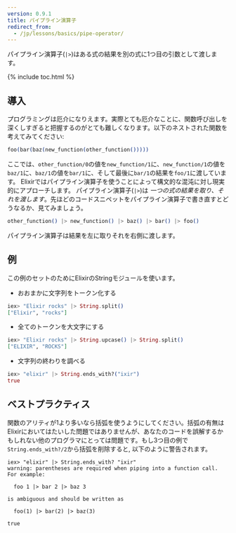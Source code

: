 ```yaml
---
version: 0.9.1
title: パイプライン演算子
redirect_from:
  - /jp/lessons/basics/pipe-operator/
---
```


パイプライン演算子(`|>`)はある式の結果を別の式に1つ目の引数として渡します。

{% include toc.html %}

## 導入

プログラミングは厄介になりえます。実際とても厄介なことに、関数呼び出しを深くしすぎると把握するのがとても難しくなります。以下のネストされた関数を考えてみてください:

```elixir
foo(bar(baz(new_function(other_function()))))
```

ここでは、`other_function/0`の値を`new_function/1`に、`new_function/1`の値を`baz/1`に、`baz/1`の値を`bar/1`に、そして最後に`bar/1`の結果を`foo/1`に渡しています。
Elixirではパイプライン演算子を使うことによって構文的な混沌に対し現実的にアプローチします。
パイプライン演算子(`|>`)は *一つの式の結果を取り、それを渡します*。先ほどのコードスニペットをパイプライン演算子で書き直すとどうなるか、見てみましょう。

```elixir
other_function() |> new_function() |> baz() |> bar() |> foo()
```

パイプライン演算子は結果を左に取りそれを右側に渡します。

## 例

この例のセットのためにElixirのStringモジュールを使います。

- おおまかに文字列をトークン化する

```elixir
iex> "Elixir rocks" |> String.split()
["Elixir", "rocks"]
```

- 全てのトークンを大文字にする

```elixir
iex> "Elixir rocks" |> String.upcase() |> String.split()
["ELIXIR", "ROCKS"]
```

- 文字列の終わりを調べる

```elixir
iex> "elixir" |> String.ends_with?("ixir")
true
```

## ベストプラクティス

関数のアリティが1より多いなら括弧を使うようにしてください。括弧の有無はElixirにおいてはたいした問題ではありませんが、あなたのコードを誤解するかもしれない他のプログラマにとっては問題です。もし3つ目の例で`String.ends_with?/2`から括弧を削除すると, 以下のように警告されます。

```shell
iex> "elixir" |> String.ends_with? "ixir"
warning: parentheses are required when piping into a function call. For example:

  foo 1 |> bar 2 |> baz 3

is ambiguous and should be written as

  foo(1) |> bar(2) |> baz(3)

true
```
